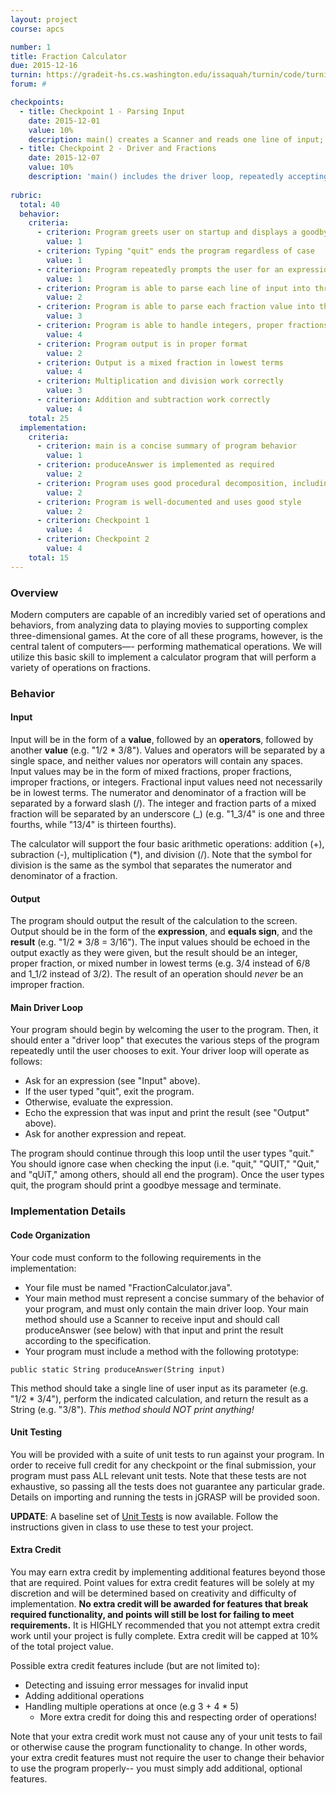 ```yaml
---
layout: project
course: apcs

number: 1
title: Fraction Calculator
due: 2015-12-16
turnin: https://gradeit-hs.cs.washington.edu/issaquah/turnin/code/turnin_page_view.php?course=APCS&quarter=2015-16&assignment=p1
forum: #

checkpoints:
  - title: Checkpoint 1 - Parsing Input
    date: 2015-12-01
    value: 10%
    description: main() creates a Scanner and reads one line of input; produceAnswer() breaks a single line of input into the relevant three parts, stores each part in a variable, and returns the second operand
  - title: Checkpoint 2 - Driver and Fractions
    date: 2015-12-07
    value: 10%
    description: 'main() includes the driver loop, repeatedly accepting input and calling produceAnswer() until the user types "quit"; produceAnswer() parses each operand into three parts-- a whole portion, a numerator, and a denominator-- and returns a String describing the second operand, formatted as "whole: <whole part> numerator: <numerator> denominator: <denominator>" (e.g. if the second operand is 3_5/8, produceAnswer() returns "whole: 3 numerator: 5 denominator: 8")'
    
rubric:
  total: 40
  behavior:
    criteria:
      - criterion: Program greets user on startup and displays a goodbye message on termination
        value: 1
      - criterion: Typing "quit" ends the program regardless of case
        value: 1
      - criterion: Program repeatedly prompts the user for an expression
        value: 1
      - criterion: Program is able to parse each line of input into three parts (value, operator, value)
        value: 2
      - criterion: Program is able to parse each fraction value into three parts (whole, numerator, denominator)
        value: 3
      - criterion: Program is able to handle integers, proper fractions, improper fractions, and mixed numbers, both positive and negative
        value: 4
      - criterion: Program output is in proper format
        value: 2
      - criterion: Output is a mixed fraction in lowest terms
        value: 4
      - criterion: Multiplication and division work correctly
        value: 3
      - criterion: Addition and subtraction work correctly
        value: 4
    total: 25
  implementation:
    criteria:
      - criterion: main is a concise summary of program behavior
        value: 1
      - criterion: produceAnswer is implemented as required
        value: 2
      - criterion: Program uses good procedural decomposition, including parameters and return values
        value: 2
      - criterion: Program is well-documented and uses good style
        value: 2
      - criterion: Checkpoint 1
        value: 4
      - criterion: Checkpoint 2
        value: 4
    total: 15
---
```

### Overview
Modern computers are capable of an incredibly varied set of operations and behaviors, from analyzing data to playing movies to supporting complex three-dimensional games.  At the core of all these programs, however, is the central talent of computers—- performing mathematical operations.  We will utilize this basic skill to implement a calculator program that will perform a variety of operations on fractions.

### Behavior

#### Input
Input will be in the form of a **value**, followed by an **operators**, followed by another **value** (e.g. "1/2 * 3/8").  Values and operators will be separated by a single space, and neither values nor operators will contain any spaces.  Input values may be in the form of mixed fractions, proper fractions, improper fractions, or integers.  Fractional input values need not necessarily be in lowest terms.  The numerator and denominator of a fraction will be separated by a forward slash (/).  The integer and fraction parts of a mixed fraction will be separated by an underscore (_) (e.g. "1_3/4" is one and three fourths, while "13/4" is thirteen fourths).

The calculator will support the four basic arithmetic operations: addition (+), subraction (-), multiplication (*), and division (/).  Note that the symbol for division is the same as the symbol that separates the numerator and denominator of a fraction.

#### Output
The program should output the result of the calculation to the screen.  Output should be in the form of the **expression**, and **equals sign**, and the **result** (e.g. "1/2 * 3/8 = 3/16").  The input values should be echoed in the output exactly as they were given, but the result should be an integer, proper fraction, or mixed number in lowest terms (e.g. 3/4 instead of 6/8 and 1_1/2 instead of 3/2).  The result of an operation should _never_ be an improper fraction.

#### Main Driver Loop
Your program should begin by welcoming the user to the program.  Then, it should enter a "driver loop" that executes the various steps of the program repeatedly until the user chooses to exit.  Your driver loop will operate as follows:

- Ask for an expression (see "Input" above).
- If the user typed "quit", exit the program.  
- Otherwise, evaluate the expression.
- Echo the expression that was input and print the result (see "Output" above).
- Ask for another expression and repeat.

The program should continue through this loop until the user types "quit."  You should ignore case when checking the input (i.e. "quit," "QUIT," "Quit," and "qUiT," among others, should all end the program).  Once the user types quit, the program should print a goodbye message and terminate.

### Implementation Details

#### Code Organization
Your code must conform to the following requirements in the implementation:

- Your file must be named "FractionCalculator.java".
- Your main method must represent a concise summary of the behavior of your program, and must only contain the main driver loop.  Your main method should use a Scanner to receive input and should call produceAnswer (see below) with that input and print the result according to the specification.
- Your program must include a method with the following prototype: 
```
public static String produceAnswer(String input)
```
This method should take a single line of user input as its parameter (e.g. "1/2 * 3/4"), perform the indicated calculation, and return the result as a String (e.g. "3/8").  _This method should NOT print anything!_ 

#### Unit Testing
You will be provided with a suite of unit tests to run against your program.  In order to receive full credit for any checkpoint or the final submission, your program must pass ALL relevant unit tests.  Note that these tests are not exhaustive, so passing all the tests does not guarantee any particular grade.  Details on importing and running the tests in jGRASP will be provided soon.

**UPDATE**: A baseline set of [Unit Tests]({{site.baseurl}}/apcs/FractionCalculatorTestFinal.java) is now available.  Follow the instructions given in class to use these to test your project.

#### Extra Credit
You may earn extra credit by implementing additional features beyond those that are required.  Point values for extra credit features will be solely at my discretion and will be determined based on creativity and difficulty of implementation.  **No extra credit will be awarded for features that break required functionality, and points will still be lost for failing to meet requirements.**  It is HIGHLY recommended that you not attempt extra credit work until your project is fully complete.  Extra credit will be capped at 10% of the total project value.

Possible extra credit features include (but are not limited to):

- Detecting and issuing error messages for invalid input
- Adding additional operations
- Handling multiple operations at once (e.g  3 + 4 * 5)
  - More extra credit for doing this and respecting order of operations!

Note that your extra credit work must not cause any of your unit tests to fail or otherwise cause the program functionality to change.  In other words, your extra credit features must not require the user to change their behavior to use the program properly-- you must simply add additional, optional features.



  